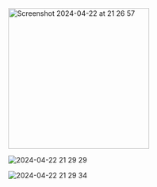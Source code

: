 <img width="284" alt="Screenshot 2024-04-22 at 21 26 57" src="https://github.com/Abdurahmon727/Weather-app-android/assets/92048454/f3ef6e52-3c4b-4fbb-95c7-d25d958b7f92">

![2024-04-22 21 29 29](https://github.com/Abdurahmon727/Weather-app-android/assets/92048454/925f7488-e924-4346-b866-3db9004f923a)

![2024-04-22 21 29 34](https://github.com/Abdurahmon727/Weather-app-android/assets/92048454/1699e27a-b696-4209-9b6b-20aa77d6399e)

